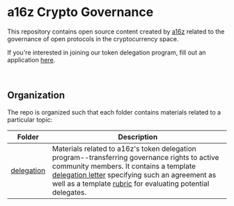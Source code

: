 # a16z Crypto Governance

This repository contains open source content created by [a16z](https://a16z.com/) related to the governance of open protocols in the cryptocurrency space.

If you're interested in joining our token delegation program, fill out an application [here](https://forms.gle/C4wGuMkiYvghhHei6).

&nbsp;

## Organization

The repo is organized such that each folder contains materials related to a particular topic:

| Folder     | Description                                                                                                       |
|------------|-------------------------------------------------------------------------------------------------------------------|
| [delegation](./delegation) | Materials related to a16z's token delegation program--transferring governance rights to active community members. It contains a template [delegation letter](./delegation/delegation_letter.md) specifying such an agreement as well as a template [rubric](./delegation/rubric.md) for evaluating potential delegates. |

